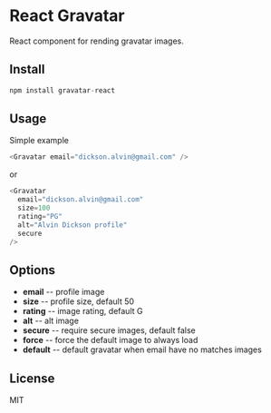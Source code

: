 # React Gravatar
React component for rending gravatar images.

## Install
```js
npm install gravatar-react
```

## Usage
Simple example
```js
<Gravatar email="dickson.alvin@gmail.com" />
```
or
```js
<Gravatar
  email="dickson.alvin@gmail.com"
  size=100
  rating="PG"
  alt="Alvin Dickson profile"
  secure
/>
```

## Options
- **email**      -- profile image
- **size**       -- profile size, default 50
- **rating**     -- image rating, default G
- **alt**        -- alt image
- **secure**     -- require secure images, default false
- **force**      -- force the default image to always load
- **default**    -- default gravatar when email have no matches images

## License
MIT